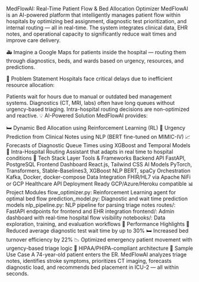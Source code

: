 MedFlowAI: Real-Time Patient Flow & Bed Allocation Optimizer
MedFlowAI is an AI-powered platform that intelligently manages patient flow within hospitals by optimizing bed assignment, diagnostic test prioritization, and internal routing — all in real-time. The system integrates clinical data, EHR notes, and operational capacity to significantly reduce wait times and improve care delivery.

🚑 Imagine a Google Maps for patients inside the hospital — routing them through diagnostics, beds, and wards based on urgency, resources, and predictions.

🏥 Problem Statement
Hospitals face critical delays due to inefficient resource allocation:

Patients wait for hours due to manual or outdated bed management systems.
Diagnostics (CT, MRI, labs) often have long queues without urgency-based triaging.
Intra-hospital routing decisions are non-optimized and reactive.
💡 AI-Powered Solution
MedFlowAI provides:

🛏 Dynamic Bed Allocation using Reinforcement Learning (RL)
🧬 Urgency Prediction from Clinical Notes using NLP (BERT fine-tuned on MIMIC-IV)
📈 Forecasts of Diagnostic Queue Times using XGBoost and Temporal Models
🧠 Intra-Hospital Routing Assistant that adapts in real time to hospital conditions
🧰 Tech Stack
Layer	Tools & Frameworks
Backend API	FastAPI, PostgreSQL
Frontend Dashboard	React.js, Tailwind CSS
AI Models	PyTorch, Transformers, Stable-Baselines3, XGBoost
NLP	BERT, spaCy
Orchestration	Kafka, Docker, docker-compose
Data Integration	FHIR/HL7 via Apache NiFi or GCP Healthcare API
Deployment Ready	GCP/Azure/Heroku compatible
📊 Project Modules
flow_optimizer.py: Reinforcement Learning agent for optimal bed flow
prediction_model.py: Diagnostic and wait time prediction models
nlp_pipeline.py: NLP pipeline for parsing triage notes
routes/: FastAPI endpoints for frontend and EHR integration
frontend/: Admin dashboard with real-time hospital flow visibility
notebooks/: Data exploration, training, and evaluation workflows
🧪 Performance Highlights
🔁 Reduced average diagnostic test wait time by up to 30%
🛏 Increased bed turnover efficiency by 22%
📉 Optimized emergency patient movement with urgency-based triage logic
🔐 HIPAA/PHIPA-compliant architecture
🧬 Sample Use Case
A 74-year-old patient enters the ER. MedFlowAI analyzes triage notes, identifies stroke symptoms, prioritizes CT imaging, forecasts diagnostic load, and recommends bed placement in ICU-2 — all within seconds.
